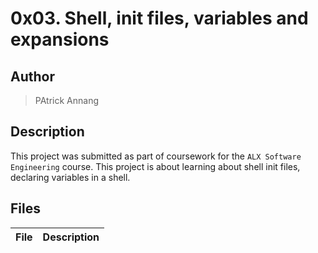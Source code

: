 # 0x03. Shell, init files, variables and expansions

## Author

> PAtrick Annang

## Description

This project was submitted as part of coursework for the `ALX Software Engineering` course.
This project is about learning about shell init files, declaring variables in a shell.

## Files

| File | Description |
| --- | --- |

